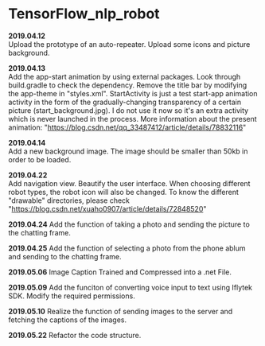 # TensorFlow_nlp_robot

**2019.04.12**  
Upload the prototype of an auto-repeater.
Upload some icons and picture background.


**2019.04.13**  
Add the app-start animation by using external packages.
Look through build.gradle to check the dependency.
Remove the title bar by modifying the app-theme in "styles.xml".
StartActivity is just a test start-app animation activity in the form of the gradually-changing transparency of a certain picture (start_background.jpg). I do not use it now so it's an extra activity which is never launched in the process.
More information about the present animation: "https://blog.csdn.net/qq_33487412/article/details/78832116"


**2019.04.14**  
Add a new background image.
The image should be smaller than 50kb in order to be loaded.

**2019.04.22**  
Add navigation view.
Beautify the user interface.
When choosing different robot types, the robot icon will also be changed.
To know the different "drawable" directories, please check "https://blog.csdn.net/xuaho0907/article/details/72848520"

**2019.04.24** 
 Add the function of taking a photo and sending the picture to the chatting frame.
 
 **2019.04.25** 
 Add the function of selecting a photo from the phone ablum and sending to the chatting frame.

 **2019.05.06** 
 Image Caption Trained and Compressed into a .net File.
 
 **2019.05.09** 
Add the funciton of converting voice input to text using Iflytek SDK.
Modify the required permissions.

 **2019.05.10** 
Realize the function of sending images to the server and fetching the captions of the images.

 **2019.05.22** 
Refactor the code structure.

